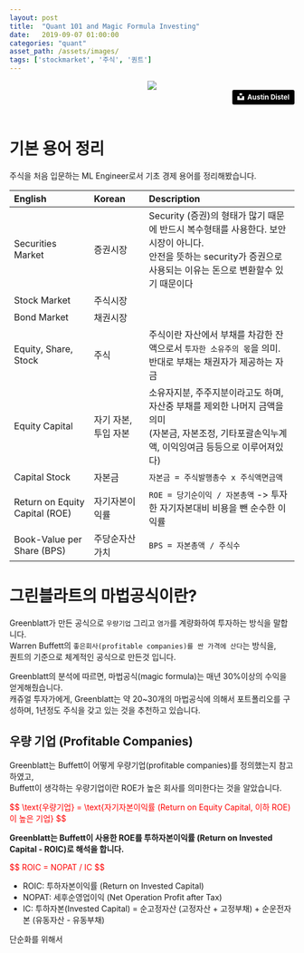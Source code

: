 ```yaml
---
layout: post
title:  "Quant 101 and Magic Formula Investing"
date:   2019-09-07 01:00:00
categories: "quant"
asset_path: /assets/images/
tags: ['stockmarket', '주식', '퀀트']
---
```


<header>
    <img src="{{ page.asset_path }}magic-formula-01.jpg" class="img-responsive img-rounded img-fluid">
    <div style="text-align:right;">
    <a style="background-color:black;color:white;text-decoration:none;padding:4px 6px;font-family:-apple-system, BlinkMacSystemFont, &quot;San Francisco&quot;, &quot;Helvetica Neue&quot;, Helvetica, Ubuntu, Roboto, Noto, &quot;Segoe UI&quot;, Arial, sans-serif;font-size:12px;font-weight:bold;line-height:1.2;display:inline-block;border-radius:3px" href="https://unsplash.com/@austindistel?utm_medium=referral&amp;utm_campaign=photographer-credit&amp;utm_content=creditBadge" target="_blank" rel="noopener noreferrer" title="Download free do whatever you want high-resolution photos from Austin Distel"><span style="display:inline-block;padding:2px 3px"><svg xmlns="http://www.w3.org/2000/svg" style="height:12px;width:auto;position:relative;vertical-align:middle;top:-2px;fill:white" viewBox="0 0 32 32"><title>unsplash-logo</title><path d="M10 9V0h12v9H10zm12 5h10v18H0V14h10v9h12v-9z"></path></svg></span><span style="display:inline-block;padding:2px 3px">Austin Distel</span></a> 
    </div>
</header>

# 기본 용어 정리

주식을 처음 입문하는 ML Engineer로서 기초 경제 용어를 정리해봤습니다.

| English | Korean | Description |
|:--------|:-------|:------------|
| Securities Market | 증권시장 | Security (증권)의 형태가 많기 때문에 반드시 복수형태를 사용한다. 보안 시장이 아니다. <br>안전을 뜻하는 security가 증권으로 사용되는 이유는 돈으로 변환할수 있기 때문이다 |
| Stock Market | 주식시장 | |
| Bond Market  | 채권시장 | | 
| Equity, Share, Stock | 주식 | 주식이란 자산에서 부채를 차감한 잔액으로서 `투자한 소유주의 몫`을 의미. <br>반대로 부채는 채권자가 제공하는 자금 |
| Equity Capital | 자기 자본, 투입 자본 | 소유자지분, 주주지분이라고도 하며, 자산중 부채를 제외한 나머지 금액을 의미 <br>(자본금, 자본조정, 기타포괄손익누계액, 이익잉여금 등등으로 이루어져있다) 
| Capital Stock  | 자본금 | `자본금 = 주식발행총수 x 주식액면금액` | 
| Return on Equity Capital (ROE) | 자기자본이익률 | `ROE = 당기순이익 / 자본총액` -> 투자한 자기자본대비 비용을 뺀 순수한 이익률 |
| Book-Value per Share (BPS) | 주당순자산가치 | `BPS = 자본총액 / 주식수` |


# 그린블라트의 마법공식이란?

Greenblatt가 만든 공식으로 `우량기업` 그리고 `염가`를 계량화하여 투자하는 방식을 말합니다.<br>
Warren Buffett의 `좋은회사(profitable companies)를 싼 가격에 산다`는 방식을, <br> 
퀀트의 기준으로 체계적인 공식으로 만든것 입니다.

Greenblatt의 분석에 따르면, 마법공식(magic formula)는 매년 30%이상의 수익을 얻게해줬습니다. <br>
캐쥬얼 투자가에게, Greenblatt는 약 20~30개의 마법공식에 의해서 포트폴리오를 구성하며, 1년정도 주식을 갖고 있는 것을 추천하고 있습니다.

## 우량 기업 (Profitable Companies)

Greenblatt는 Buffett이 어떻게 우량기업(profitable companies)를 정의했는지 참고하였고, <br>
Buffett이 생각하는 우량기업이란 ROE가 높은 회사를 의미한다는 것을 알았습니다. 


<div style="color:red">
$$ \text{우량기업} = \text{자기자본이익률 (Return on Equity Capital, 이하 ROE) 이 높은 기업} $$
</div> 


**Greenblatt는 Buffett이 사용한 ROE를 투하자본이익률 (Return on Invested Capital - ROIC)로 해석을 합니다.**

<div style="color:red">
$$ ROIC = NOPAT / IC $$
</div> 

* ROIC: 투하자본이익률 (Return on Invested Capital)
* NOPAT: 세후순영업이익 (Net Operation Profit after Tax)
* IC: 투하자본(Invested Capital) = 순고정자산 (고정자산 + 고정부채) + 순운전자본 (유동자산 - 유동부채)


단순화를 위해서 